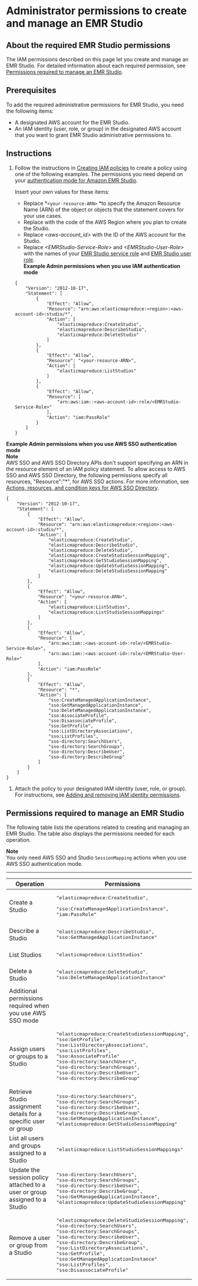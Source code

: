 # Administrator permissions to create and manage an EMR Studio<a name="emr-studio-admin-permissions"></a>

## About the required EMR Studio permissions<a name="emr-studio-about-admin-permissions"></a>

The IAM permissions described on this page let you create and manage an EMR Studio\. For detailed information about each required permission, see [Permissions required to manage an EMR Studio](#emr-studio-admin-permissions-table)\.

## Prerequisites<a name="emr-studio-admin-permissions-prereqs"></a>

To add the required administrative permissions for EMR Studio, you need the following items:
+ A designated AWS account for the EMR Studio\.
+ An IAM identity \(user, role, or group\) in the designated AWS account that you want to grant EMR Studio administrative permissions to\.

## Instructions<a name="emr-studio-admin-permissions-instructions"></a>

1. Follow the instructions in [Creating IAM policies](https://docs.aws.amazon.com/IAM/latest/UserGuide/access_policies_create.html) to create a policy using one of the following examples\. The permissions you need depend on your [authentication mode for Amazon EMR Studio](emr-studio-authentication.md)\. 

   Insert your own values for these items:
   + Replace *`<your-resource-ARN>` *to specify the Amazon Resource Name \(ARN\) of the object or objects that the statement covers for your use cases\.
   + Replace *<region>* with the code of the AWS Region where you plan to create the Studio\.
   + Replace *<aws\-account\_id>* with the ID of the AWS account for the Studio\.
   + Replace *<EMRStudio\-Service\-Role>* and *<EMRStudio\-User\-Role>* with the names of your [EMR Studio service role](emr-studio-service-role.md) and [EMR Studio user role](emr-studio-user-permissions.md#emr-studio-create-user-role)\.  
**Example Admin permissions when you use IAM authentication mode**  

   ```
   {
       "Version": "2012-10-17",
       "Statement": [
           {
               "Effect": "Allow",
               "Resource": "arn:aws:elasticmapreduce:<region>:<aws-account-id>:studio/*",
               "Action": [
                   "elasticmapreduce:CreateStudio",
                   "elasticmapreduce:DescribeStudio",
                   "elasticmapreduce:DeleteStudio"
               ]
           },
           {
               "Effect": "Allow",
               "Resource": "<your-resource-ARN>",
               "Action": [
                   "elasticmapreduce:ListStudios"
               ]
           },
           {
               "Effect": "Allow",
               "Resource": [
                   "arn:aws:iam::<aws-account-id>:role/<EMRStudio-Service-Role>"
               ],
               "Action": "iam:PassRole"
           }
       ]
   }
   ```  
**Example Admin permissions when you use AWS SSO authentication mode**  
**Note**  
AWS SSO and AWS SSO Directory APIs don't support specifying an ARN in the resource element of an IAM policy statement\. To allow access to AWS SSO and AWS SSO Directory, the following permissions specify all resources, "Resource":"\*", for AWS SSO actions\. For more information, see [Actions, resources, and condition keys for AWS SSO Directory](https://docs.aws.amazon.com/service-authorization/latest/reference/list_awsssodirectory.html#awsssodirectory-actions-as-permissions)\.

   ```
   {
       "Version": "2012-10-17",
       "Statement": [
           {
               "Effect": "Allow",
               "Resource": "arn:aws:elasticmapreduce:<region>:<aws-account-id>:studio/*",
               "Action": [
                   "elasticmapreduce:CreateStudio",
                   "elasticmapreduce:DescribeStudio",
                   "elasticmapreduce:DeleteStudio",
                   "elasticmapreduce:CreateStudioSessionMapping",
                   "elasticmapreduce:GetStudioSessionMapping",
                   "elasticmapreduce:UpdateStudioSessionMapping",
                   "elasticmapreduce:DeleteStudioSessionMapping"
               ]
           },
           {
               "Effect": "Allow",
               "Resource": "<your-resource-ARN>",
               "Action": [
                   "elasticmapreduce:ListStudios",
                   "elasticmapreduce:ListStudioSessionMappings"
               ]
           },
           {
               "Effect": "Allow",
               "Resource": [
                   "arn:aws:iam::<aws-account-id>:role/<EMRStudio-Service-Role>",
                   "arn:aws:iam::<aws-account-id>:role/<EMRStudio-User-Role>"
               ],
               "Action": "iam:PassRole"
           },
           {
               "Effect": "Allow",
               "Resource": "*",
               "Action": [
                   "sso:CreateManagedApplicationInstance",
                   "sso:GetManagedApplicationInstance",
                   "sso:DeleteManagedApplicationInstance",
                   "sso:AssociateProfile",
                   "sso:DisassociateProfile",
                   "sso:GetProfile",
                   "sso:ListDirectoryAssociations",
                   "sso:ListProfiles",
                   "sso-directory:SearchUsers",
                   "sso-directory:SearchGroups",
                   "sso-directory:DescribeUser",
                   "sso-directory:DescribeGroup"
               ]
           }
       ]
   }
   ```

1. Attach the policy to your designated IAM identity \(user, role, or group\)\. For instructions, see [Adding and removing IAM identity permissions](https://docs.aws.amazon.com/IAM/latest/UserGuide/access_policies_manage-attach-detach.html)\.

## Permissions required to manage an EMR Studio<a name="emr-studio-admin-permissions-table"></a>

The following table lists the operations related to creating and managing an EMR Studio\. The table also displays the permissions needed for each operation\.

**Note**  
You only need AWS SSO and Studio `SessionMapping` actions when you use AWS SSO authentication mode\.


****  

| Operation | Permissions | 
| --- | --- | 
| Create a Studio |  <pre>"elasticmapreduce:CreateStudio", <br />"sso:CreateManagedApplicationInstance",<br />"iam:PassRole"</pre>  | 
| Describe a Studio |  <pre>"elasticmapreduce:DescribeStudio",<br />"sso:GetManagedApplicationInstance"</pre>  | 
| List Studios |  <pre>"elasticmapreduce:ListStudios"</pre>  | 
| Delete a Studio |  <pre>"elasticmapreduce:DeleteStudio",<br />"sso:DeleteManagedApplicationInstance"</pre>  | 
| Additional permissions required when you use AWS SSO mode | 
|  Assign users or groups to a Studio  |  <pre>"elasticmapreduce:CreateStudioSessionMapping",<br />"sso:GetProfile",<br />"sso:ListDirectoryAssociations",<br />"sso:ListProfiles",<br />"sso:AssociateProfile"<br />"sso-directory:SearchUsers",<br />"sso-directory:SearchGroups",<br />"sso-directory:DescribeUser",<br />"sso-directory:DescribeGroup"</pre>  | 
|  Retrieve Studio assignment details for a specific user or group  |  <pre>"sso-directory:SearchUsers",<br />"sso-directory:SearchGroups",<br />"sso-directory:DescribeUser",<br />"sso-directory:DescribeGroup",<br />"sso:GetManagedApplicationInstance",<br />"elasticmapreduce:GetStudioSessionMapping"</pre>  | 
| List all users and groups assigned to a Studio |  <pre>"elasticmapreduce:ListStudioSessionMappings"</pre>  | 
| Update the session policy attached to a user or group assigned to a Studio |  <pre>"sso-directory:SearchUsers",<br />"sso-directory:SearchGroups",<br />"sso-directory:DescribeUser",<br />"sso-directory:DescribeGroup",<br />"sso:GetManagedApplicationInstance",<br />"elasticmapreduce:UpdateStudioSessionMapping"</pre>  | 
| Remove a user or group from a Studio |  <pre>"elasticmapreduce:DeleteStudioSessionMapping",<br />"sso-directory:SearchUsers",<br />"sso-directory:SearchGroups",<br />"sso-directory:DescribeUser",<br />"sso-directory:DescribeGroup",<br />"sso:ListDirectoryAssociations",<br />"sso:GetProfile",<br />"sso:GetManagedApplicationInstance"<br />"sso:ListProfiles",<br />"sso:DisassociateProfile"</pre>  | 